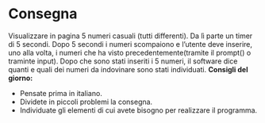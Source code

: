 **Consegna**
===
Visualizzare in pagina 5 numeri casuali (tutti differenti). Da lì parte un timer di 5 secondi.
Dopo 5 secondi i numeri scompaiono e l’utente deve inserire, uno alla volta, i numeri che ha visto precedentemente(tramite il prompt() o traminte input).
Dopo che sono stati inseriti i 5 numeri, il software dice quanti e quali dei numeri da indovinare sono stati individuati.
**Consigli del giorno:**
* Pensate prima in italiano.
* Dividete in piccoli problemi la consegna.
* Individuate gli elementi di cui avete bisogno per realizzare il programma.
